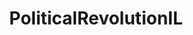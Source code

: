 ---
title: PoliticalRevolutionIL
crosslinks:
- DanielBiss4Gov
- Political_Revolution
- BlueMidterm2018
---
